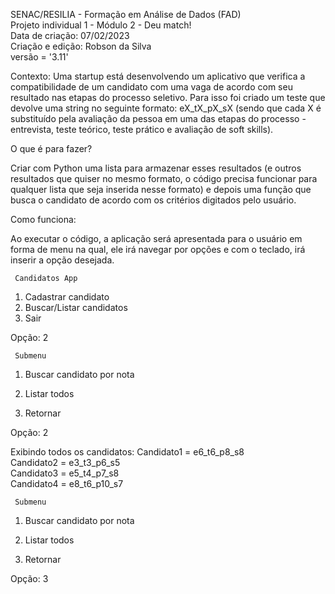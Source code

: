 
SENAC/RESILIA - Formação em Análise de Dados (FAD)            
Projeto individual 1 - Módulo 2 - Deu match!                  
Data de criação: 07/02/2023                                   
Criação e edição:  Robson da Silva                            
versão = '3.11'                                               

Contexto:
Uma startup está desenvolvendo um aplicativo que verifica a compatibilidade
de um candidato com uma vaga de acordo com seu resultado nas etapas do
processo seletivo.
Para isso foi criado um teste que devolve uma string no seguinte formato:
eX_tX_pX_sX (sendo que cada X é substituído pela avaliação da pessoa em
uma das etapas do processo - entrevista, teste teórico, teste prático e
avaliação de soft skills).

O que é para fazer?

Criar com Python uma lista para armazenar esses resultados
(e outros resultados que quiser no mesmo formato, o código
precisa funcionar para qualquer lista que seja inserida nesse
formato) e depois uma função que busca o candidato de
acordo com os critérios digitados pelo usuário.


Como funciona:
  
  Ao executar o código, a aplicação será apresentada para o usuário em forma de menu na qual, ele irá navegar por opções e com o teclado, irá inserir a opção desejada.
  

     Candidatos App

1. Cadastrar candidato
2. Buscar/Listar candidatos
3. Sair

Opção: 2

     Submenu
1. Buscar candidato por nota
2. Listar todos

3. Retornar

Opção: 2

Exibindo todos os candidatos:
 Candidato1 = e6_t6_p8_s8    
 Candidato2 = e3_t3_p6_s5    
 Candidato3 = e5_t4_p7_s8    
 Candidato4 = e8_t6_p10_s7   

     Submenu
1. Buscar candidato por nota
2. Listar todos

3. Retornar

Opção: 3
